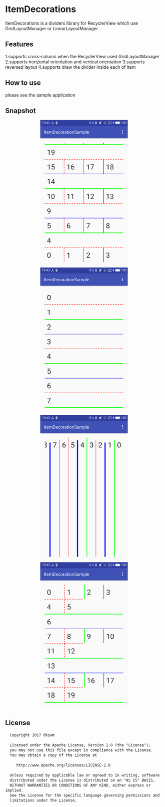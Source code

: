 # ItemDecorations
<p>
ItemDecorations is a dividers library for RecyclerView which use GridLayoutManager or LinearLayoutManager
<p/>

## Features
 1.supports cross-column when the RecyclerView used GridLayoutManager
 2.supports horizontal orientation and vertical orientation
 3.supports reversed layout
 4.supports draw the divider inside each of item

## How to use
 please see the sample application
  
## Snapshot
<p align="center">
<img src="snapshot1.png" alt="Drawing" width="280" />
<img src="snapshot2.png" alt="Drawing" width="280" />
<img src="snapshot3.png" alt="Drawing" width="280" />
<img src="snapshot4.png" alt="Drawing" width="280" />
<p/>


  License
  -------

      Copyright 2017 dkzwm

      Licensed under the Apache License, Version 2.0 (the "License");
      you may not use this file except in compliance with the License.
      You may obtain a copy of the License at

         http://www.apache.org/licenses/LICENSE-2.0

      Unless required by applicable law or agreed to in writing, software
      distributed under the License is distributed on an "AS IS" BASIS,
      WITHOUT WARRANTIES OR CONDITIONS OF ANY KIND, either express or implied.
      See the License for the specific language governing permissions and
      limitations under the License.